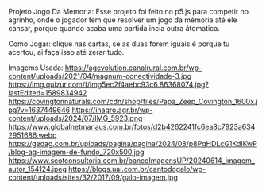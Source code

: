 Projeto Jogo Da Memoria:
Esse projeto foi feito no p5.js para competir no agrinho, onde o jogador tem que resolver um jogo da mémoria até ele cansar, porque quando acaba uma partida incia outra átomatica.

Como Jogar: 
clique nas cartas, se as duas forem iguais é porque tu acertou, ai faça isso até zerar tudo.

Imagems Usada:
https://agevolution.canalrural.com.br/wp-content/uploads/2021/04/magnum-conectividade-3.jpg
https://img.quizur.com/f/img5ec2f4aebc93c6.86368074.jpg?lastEdited=1589834942
https://covingtonnaturals.com/cdn/shop/files/Papa_Zeep_Covington_1600x.jpg?v=1637449646
https://inagro.agr.br/wp-content/uploads/2024/07/IMG_5923.png
https://www.globalnetmanaus.com.br/fotos/d2b4262241fc6ea8c7923a6342951686.webp
https://geoag.com.br/uploads/pagina/pagina/2024/08/p8PgHDLcG1KdIKwP/blog-ag-imagem-de-fundo_720x500.jpg
https://www.scotconsultoria.com.br/bancoImagensUP/20240614_imagem_autor_154124.jpeg
https://blogs.uai.com.br/cantodogalo/wp-content/uploads/sites/32/2017/09/galo-imagem.jpg
